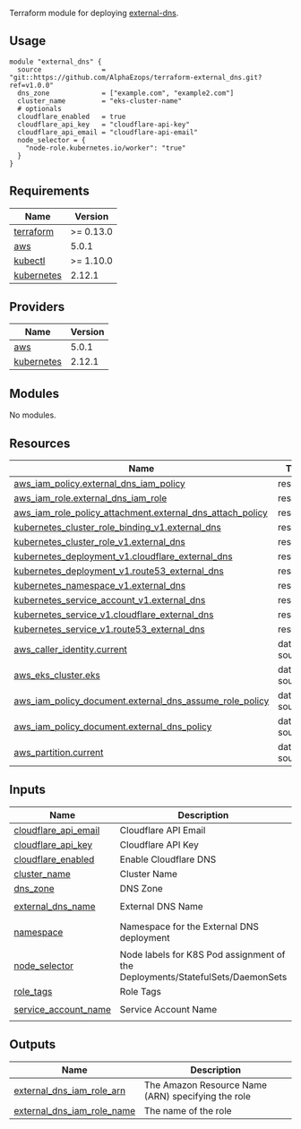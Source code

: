 
Terraform module for deploying [external-dns](https://artifacthub.io/packages/helm/bitnami/external-dns).

## Usage
```hcl
module "external_dns" {
  source               = "git::https://github.com/AlphaEzops/terraform-external_dns.git?ref=v1.0.0"
  dns_zone             = ["example.com", "example2.com"]
  cluster_name         = "eks-cluster-name"
  # optionals
  cloudflare_enabled   = true
  cloudflare_api_key   = "cloudflare-api-key" 
  cloudflare_api_email = "cloudflare-api-email" 
  node_selector = {
    "node-role.kubernetes.io/worker": "true"
  }
}
```
<!-- BEGINNING OF PRE-COMMIT-TERRAFORM DOCS HOOK -->
## Requirements

| Name | Version |
|------|---------|
| <a name="requirement_terraform"></a> [terraform](#requirement\_terraform) | >= 0.13.0 |
| <a name="requirement_aws"></a> [aws](#requirement\_aws) | 5.0.1 |
| <a name="requirement_kubectl"></a> [kubectl](#requirement\_kubectl) | >= 1.10.0 |
| <a name="requirement_kubernetes"></a> [kubernetes](#requirement\_kubernetes) | 2.12.1 |

## Providers

| Name | Version |
|------|---------|
| <a name="provider_aws"></a> [aws](#provider\_aws) | 5.0.1 |
| <a name="provider_kubernetes"></a> [kubernetes](#provider\_kubernetes) | 2.12.1 |

## Modules

No modules.

## Resources

| Name | Type |
|------|------|
| [aws_iam_policy.external_dns_iam_policy](https://registry.terraform.io/providers/hashicorp/aws/5.0.1/docs/resources/iam_policy) | resource |
| [aws_iam_role.external_dns_iam_role](https://registry.terraform.io/providers/hashicorp/aws/5.0.1/docs/resources/iam_role) | resource |
| [aws_iam_role_policy_attachment.external_dns_attach_policy](https://registry.terraform.io/providers/hashicorp/aws/5.0.1/docs/resources/iam_role_policy_attachment) | resource |
| [kubernetes_cluster_role_binding_v1.external_dns](https://registry.terraform.io/providers/hashicorp/kubernetes/2.12.1/docs/resources/cluster_role_binding_v1) | resource |
| [kubernetes_cluster_role_v1.external_dns](https://registry.terraform.io/providers/hashicorp/kubernetes/2.12.1/docs/resources/cluster_role_v1) | resource |
| [kubernetes_deployment_v1.cloudflare_external_dns](https://registry.terraform.io/providers/hashicorp/kubernetes/2.12.1/docs/resources/deployment_v1) | resource |
| [kubernetes_deployment_v1.route53_external_dns](https://registry.terraform.io/providers/hashicorp/kubernetes/2.12.1/docs/resources/deployment_v1) | resource |
| [kubernetes_namespace_v1.external_dns](https://registry.terraform.io/providers/hashicorp/kubernetes/2.12.1/docs/resources/namespace_v1) | resource |
| [kubernetes_service_account_v1.external_dns](https://registry.terraform.io/providers/hashicorp/kubernetes/2.12.1/docs/resources/service_account_v1) | resource |
| [kubernetes_service_v1.cloudflare_external_dns](https://registry.terraform.io/providers/hashicorp/kubernetes/2.12.1/docs/resources/service_v1) | resource |
| [kubernetes_service_v1.route53_external_dns](https://registry.terraform.io/providers/hashicorp/kubernetes/2.12.1/docs/resources/service_v1) | resource |
| [aws_caller_identity.current](https://registry.terraform.io/providers/hashicorp/aws/5.0.1/docs/data-sources/caller_identity) | data source |
| [aws_eks_cluster.eks](https://registry.terraform.io/providers/hashicorp/aws/5.0.1/docs/data-sources/eks_cluster) | data source |
| [aws_iam_policy_document.external_dns_assume_role_policy](https://registry.terraform.io/providers/hashicorp/aws/5.0.1/docs/data-sources/iam_policy_document) | data source |
| [aws_iam_policy_document.external_dns_policy](https://registry.terraform.io/providers/hashicorp/aws/5.0.1/docs/data-sources/iam_policy_document) | data source |
| [aws_partition.current](https://registry.terraform.io/providers/hashicorp/aws/5.0.1/docs/data-sources/partition) | data source |

## Inputs

| Name | Description | Type | Default | Required |
|------|-------------|------|---------|:--------:|
| <a name="input_cloudflare_api_email"></a> [cloudflare\_api\_email](#input\_cloudflare\_api\_email) | Cloudflare API Email | `string` | `null` | no |
| <a name="input_cloudflare_api_key"></a> [cloudflare\_api\_key](#input\_cloudflare\_api\_key) | Cloudflare API Key | `string` | `null` | no |
| <a name="input_cloudflare_enabled"></a> [cloudflare\_enabled](#input\_cloudflare\_enabled) | Enable Cloudflare DNS | `bool` | `false` | no |
| <a name="input_cluster_name"></a> [cluster\_name](#input\_cluster\_name) | Cluster Name | `string` | n/a | yes |
| <a name="input_dns_zone"></a> [dns\_zone](#input\_dns\_zone) | DNS Zone | `list(string)` | n/a | yes |
| <a name="input_external_dns_name"></a> [external\_dns\_name](#input\_external\_dns\_name) | External DNS Name | `string` | `"external-dns"` | no |
| <a name="input_namespace"></a> [namespace](#input\_namespace) | Namespace for the External DNS deployment | `string` | `"external-dns-system"` | no |
| <a name="input_node_selector"></a> [node\_selector](#input\_node\_selector) | Node labels for K8S Pod assignment of the Deployments/StatefulSets/DaemonSets | `string` | `null` | no |
| <a name="input_role_tags"></a> [role\_tags](#input\_role\_tags) | Role Tags | `map(any)` | `{}` | no |
| <a name="input_service_account_name"></a> [service\_account\_name](#input\_service\_account\_name) | Service Account Name | `string` | `"external-dns-sa"` | no |

## Outputs

| Name | Description |
|------|-------------|
| <a name="output_external_dns_iam_role_arn"></a> [external\_dns\_iam\_role\_arn](#output\_external\_dns\_iam\_role\_arn) | The Amazon Resource Name (ARN) specifying the role |
| <a name="output_external_dns_iam_role_name"></a> [external\_dns\_iam\_role\_name](#output\_external\_dns\_iam\_role\_name) | The name of the role |
<!-- END OF PRE-COMMIT-TERRAFORM DOCS HOOK -->

